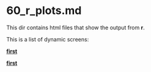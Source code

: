 

<h1>60_r_plots.md</h1>

This dir contains html files that show the output from **r**.

This is a list of dynamic screens:

[**first**](https://github.com/cashfields/TioCash/tree/main/42_gnuplot_30_30_30_GIF_ANIMATION)

[**first**](https://htmlpreview.github.io/?https://github.com/cashfields/TioCash/blob/main/60_r_plots/sel_0000_color_prime_30.html)



